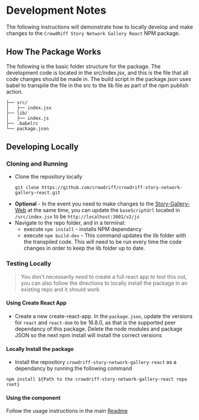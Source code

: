 


# Development Notes
The following instructions will demonstrate how to locally develop and make changes to the `CrowdRiff Story Network Gallery React` NPM package.

## How The Package Works
The following is the basic folder structure for the package. The development code is located in the src/index.jsx, and this is the file that all code changes should be made in.  The build script in the package.json uses babel to transpile the file in the src to the lib file as part of the npm publish action.
```
├── src/
│   ├── index.jsx
├── lib/
│   ├── index.js
├── .babelrc
└── package.json
```
## Developing Locally
### Cloning and Running
- Clone the repository locally
	```
	git clone https://github.com/crowdriff/crowdriff-story-network-gallery-react.git
	```
- **Optional** - In the event you need to make changes to the [Story-Gallery-Web](https://github.com/twitsprout/story-gallery-web) at the same time, you can update the `baseScriptUrl` located in `/src/index.jsx` to be `http://localhost:3001/v2/js`
- Navigate to the repo folder, and in a terminal:
	- execute `npm install` - installs NPM dependancy
	- execute `npm build-dev` - This command updates the lib folder with the transpiled code. This will need to be run every time the code changes in order to keep the lib folder up to date.

### Testing Locally
> You don't necessarily _need_ to create a full react app to test this out, you can also follow the directions to locally install the package in an existing repo and it should work.
#### Using Create React App
- Create a new create-react-app. In the `package.json`, update the versions for `react` and `react-dom` to be 16.8.0, as that is the supported peer dependancy of this package. Delete the node modules and package JSON so the next npm install will install the correct versions
#### Locally Install the package
- Install the repository `crowdriff-story-network-gallery-react` as a dependancy by running the following command
```
npm install ${Path to the crowdriff-story-network-gallery-react repo root}
```
#### Using the component
Follow the usage instructions in the main [Readme](https://github.com/crowdriff/crowdriff-story-network-gallery-react/blob/main/README.md)